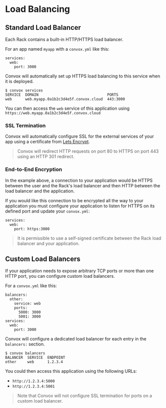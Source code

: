 # Load Balancing

## Standard Load Balancer

Each Rack contains a built-in HTTP/HTTPS load balancer.

For an app named `myapp` with a `convox.yml` like this:

    services:
      web:
        port: 3000

Convox will automatically set up HTTPS load balancing to this service when it is deployed.

    $ convox services
    SERVICE  DOMAIN                               PORTS
    web      web.myapp.0a1b2c3d4e5f.convox.cloud  443:3000

You can then access the `web` service of this application using `https://web.myapp.0a1b2c3d4e5f.convox.cloud`

### SSL Termination

Convox will automatically configure SSL for the external services of your app using a certificate from
[Lets Encrypt](https://letsencrypt.org/).

> Convox will redirect HTTP requests on port 80 to HTTPS on port 443 using an HTTP 301 redirect.

### End-to-End Encryption

In the example above, a connection to your application would be HTTPS between the user and the Rack's load
balancer and then HTTP between the load balancer and the application.

If you would like this connection to be encrypted all the way to your application you must configure your
application to listen for HTTPS on its defined port and update your `convox.yml`:

    services:
      web:
        port: https:3000

> It is permissible to use a self-signed certificate between the Rack load balancer and your application.

## Custom Load Balancers

If your application needs to expose arbitrary TCP ports or more than one HTTP port, you can configure
custom load balancers.

For a `convox.yml` like this:

    balancers:
      other:
        service: web
        ports:
          5000: 3000
          5001: 3000
    services:
      web:
        port: 3000

Convox will configure a dedicated load balancer for each entry in the `balancers:` section.

    $ convox balancers
    BALANCER  SERVICE  ENDPOINT
    other     web      1.2.3.4

You could then access this application using the following URLs:

* `http://1.2.3.4:5000`
* `http://1.2.3.4:5001`

> Note that Convox will not configure SSL termination for ports on a custom load balancer.